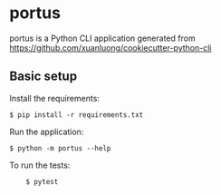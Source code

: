 # portus

portus is a Python CLI application generated from https://github.com/xuanluong/cookiecutter-python-cli

## Basic setup

Install the requirements:
```
$ pip install -r requirements.txt
```

Run the application:
```
$ python -m portus --help
```

To run the tests:
```
    $ pytest
```
